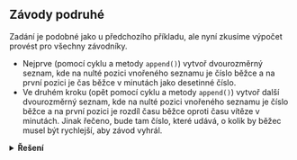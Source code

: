 ## Závody podruhé

Zadání je podobné jako u předchozího příkladu, ale nyní zkusíme výpočet provést pro všechny závodníky.

- Nejprve (pomocí cyklu a metody `append()`) vytvoř dvourozměrný seznam, kde na nulté pozici vnořeného seznamu je číslo
  běžce a na první pozici je čas běžce v minutách jako desetinné číslo.
- Ve druhém kroku (opět pomocí cyklu a metody `append()`) vytvoř další dvourozměrný seznam, kde na nulté pozici
  vnořeného seznamu je číslo běžce a na první pozici je rozdíl času běžce oproti času vítěze v minutách. Jinak řečeno,
  bude tam číslo, které udává, o kolik by běžec musel být rychlejší, aby závod vyhrál.

<details>
<summary><b>Řešení</b></summary>


```python
vysledky = [
    ["Brunner Radek", [3, 0, 9]],
    ["Urban Jaroslav", [3, 11, 44]],
    ["Andrle Jakub", [3, 12, 21]],
    ["Fiala Stanislav", [3, 13, 31]]
]

# použijeme funkci enumerate, dostaneme tak zároveň i pozici v seznamu
# https://docs.python.org/3/library/functions.html#enumerate

casy = []

for pozice, data in enumerate(vysledky, start=1):
    cas_v_minutach = data[1][0] * 60 + data[1][1] + data[1][2] / 60
    casy.append([pozice, cas_v_minutach])

print(casy)

vitezny_cas = vysledky[0][1][0] * 60 + vysledky[0][1][1] + vysledky[0][1][2] / 60

rozdily = []

for pozice, data in enumerate(vysledky, start=1):
    cas_v_minutach = data[1][0] * 60 + data[1][1] + data[1][2] / 60
    rozdily.append([pozice, cas_v_minutach - vitezny_cas])

print(rozdily)
```


</details>
